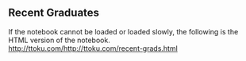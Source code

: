 ## Recent Graduates

If the notebook cannot be loaded or loaded slowly, the following is the HTML version of the notebook.<br>
http://ttoku.com/http://ttoku.com/recent-grads.html
